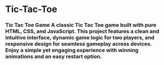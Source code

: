 # Tic-Tac-Toe
### Tic Tac Toe Game  A classic Tic Tac Toe game built with pure HTML, CSS, and JavaScript. This project features a clean and intuitive interface, dynamic game logic for two players, and responsive design for seamless gameplay across devices. Enjoy a simple yet engaging experience with winning animations and an easy restart option. 
